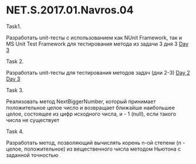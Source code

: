 # NET.S.2017.01.Navros.04


Task1.

Разработать unit-тесты с использованием как NUnit Framework, так и MS Unit Test Framework для тестирования метода из задачи 3 дня 3 
[Day 3](http://https://github.com/veronika-navros/NET.S.2017.01.Navros.03)


Task 2.

Разработать unit-тесты для тестирования методов задач (дни 2-3)
[Day 2](http://https://github.com/veronika-navros/NET.S.2017.01.Navros.02)
[Day 3](http://https://github.com/veronika-navros/NET.S.2017.01.Navros.03)


Task 3.

Реализовать метод NextBiggerNumber, который принимает положительное целое число и возвращает ближайше наибольшее  целое, состоящее из цифр исходного числа, и - 1 (null), если такого числа не существует


Task 4.

Разработать метод, позволяющий вычислять корень n-ой степени (n - целое, положительное) из вещественного числа методом Ньютона с заданной точностью
